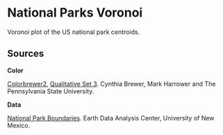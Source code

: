 # National Parks Voronoi

Voronoi plot of the US national park centroids.

## Sources

**Color**

[Colorbrewer2](http://colorbrewer2.org), [Qualitative Set 3](http://colorbrewer2.org/?type=qualitative&scheme=Set3&n=6). Cynthia Brewer, Mark Harrower and The Pennsylvania State University.

**Data**

[National Park Boundaries](https://catalog.data.gov/dataset/national-park-boundariesf0a4c). Earth Data Analysis Center, University of New Mexico.

